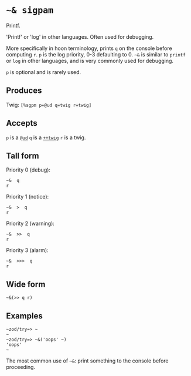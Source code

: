 `~& sigpam`
===========

Printf.

'Printf' or 'log' in other languages. Often used for debugging.

More specifically in hoon terminology, prints `q` on the console
before computing `r`. `p` is the log priority, 0-3 defaulting to 0. `~&`
is similar to `printf` or `log` in other languages, and is very commonly
used for debugging.

`p` is optional and is rarely used.

Produces
--------

Twig: `[%sgpm p=@ud q=twig r=twig]`

Accepts
-------

`p` is a [`@ud`]() `q` is a [`++twig`]() `r` is a twig.

Tall form
---------

Priority 0 (debug):

    ~&  q
    r

Priority 1 (notice):

    ~&  >  q
    r

Priority 2 (warning):

    ~&  >>  q
    r

Priority 3 (alarm):

    ~&  >>>  q
    r

Wide form
---------

    ~&(>> q r)

Examples
--------

    ~zod/try=> ~
    ~
    ~zod/try=> ~&('oops' ~)
    'oops'
    ~

The most common use of `~&`: print something to the console before
proceeding.
